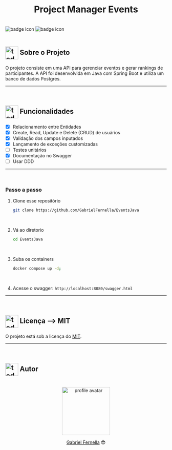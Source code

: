 <!-- title -->
<h1 align="center">
    <span>Project Manager Events</span>
</h1>

<br>

<!-- badges -->
<div align="left">
    <img src="https://img.shields.io/badge/license-MIT-yellow" alt="badge icon"></img>
    <img src="https://img.shields.io/badge/version-1.0-green" alt="badge icon"></img>
</div>

<br>

<!-- About -->
## <img src="https://cdn2.iconfinder.com/data/icons/flat-pack-1/64/Computer-512.png" alt="todo list image icon" width="40px" align="center"> Sobre o Projeto

O projeto consiste em uma API para gerenciar eventos e gerar rankings de participantes. A API foi desenvolvida em Java com Spring Boot e utiliza um banco de dados Postgres.

<hr>
<br>

<!-- Functionalities -->
## <img src="https://cdn2.iconfinder.com/data/icons/75-market-research-wildberry-vol-1/256/Guideline-256.png" alt="todo list image icon" width="40px" align="center"> Funcionalidades

- [x] Relacionamento entre Entidades
- [x] Create, Read, Update e Delete (CRUD) de usuários
- [x] Validação dos campos inputados
- [x] Lançamento de exceções customizadas
- [ ] Testes unitários
- [x] Documentação no Swagger
- [ ] Usar DDD

<hr>
<br>

### Passo a passo

1. Clone esse repositório
    ```bash
    git clone https://github.com/GabrielFernella/EventsJava
    ```
<br>

2. Vá ao diretorio

    ```bash
    cd EventsJava
    ```

<br>

3. Suba os containers

    ```bash
    docker compose up -d;
    ```

<br>

4. Acesse o swagger: `http://localhost:8080/swagger.html`

<hr>
<br>

<!-- License -->
## <img src="https://cdn4.iconfinder.com/data/icons/jetflat-2-multimedia-vol-3/60/0042_049_license_agreement_file_document_paper_page_sheet-512.png" alt="todo list image icon" width="40px" align="center"> Licença --> MIT

O projeto está sob a licença do [MIT](LICENSE).

<hr>
<br>

<!-- Author -->
## <img src="https://cdn1.iconfinder.com/data/icons/office-work-3/200/copywriting-512.png" alt="todo list image icon" width="40px" align="center"> Autor
<br>

<div align="center">
    <img src="https://avatars.githubusercontent.com/u/39594204?s=400&u=c3395abbd7a4c831add26f21eae655454fe34b2f&v=4" alt="profile avatar" width="150px"></img>
    <p> <a href="https://github.com/GabrielFernella">Gabriel Fernella</a> 😎 </p>
</div>